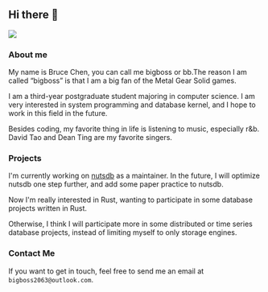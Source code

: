 ## Hi there 👋

![](http://github-profile-summary-cards.vercel.app/api/cards/profile-details?username=bigboss2063&theme=github)

### About me

My name is Bruce Chen, you can call me bigboss or bb.The reason I am called “bigboss” is that I am a big fan of the Metal Gear Solid games.

I am a third-year postgraduate student majoring in computer science. I am very interested in system programming and database kernel, and I hope to work in this field in the future.

Besides coding, my favorite thing in life is listening to music, especially r&b. David Tao and Dean Ting are my favorite singers.

### Projects

I'm currently working on [nutsdb](https://github.com/nutsdb/nutsdb) as a maintainer. In the future, I will optimize nutsdb one step further, and add some paper practice to nutsdb.

Now I'm really interested in Rust, wanting to participate in some database projects written in Rust.

Otherwise, I think I will participate more in some distributed or time series database projects, instead of limiting myself to only storage engines.

### Contact Me

If you want to get in touch, feel free to send me an email at `bigboss2063@outlook.com`.
